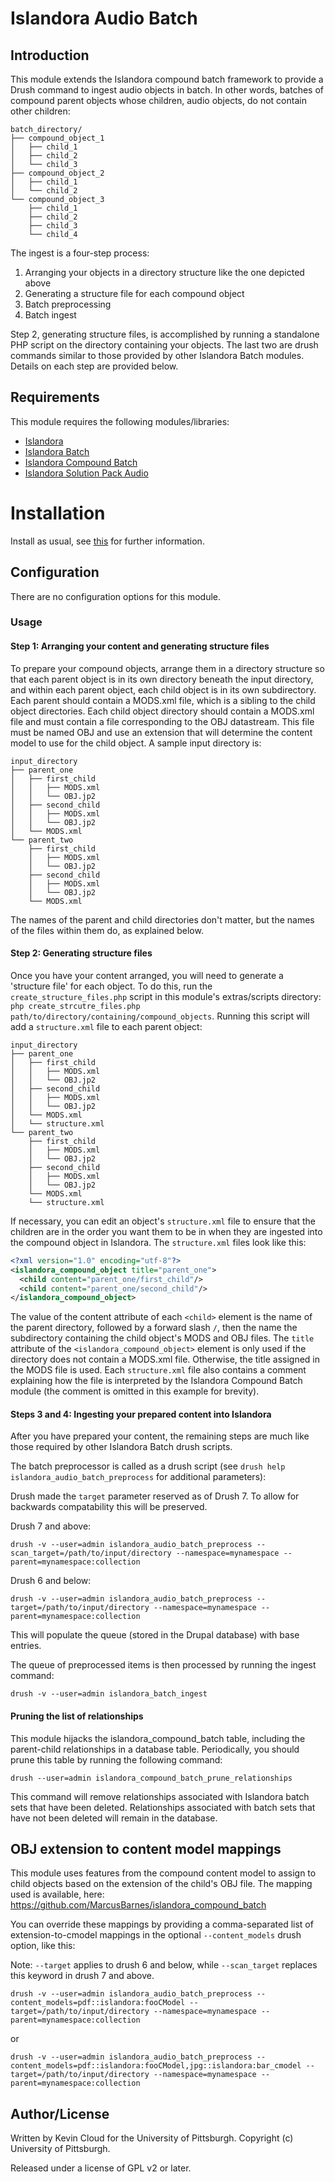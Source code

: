 # Islandora Audio Batch

## Introduction

This module extends the Islandora compound batch framework to provide a Drush command to ingest audio objects in batch. In other words, batches of compound parent objects whose children, audio objects, do not contain other children:

```
batch_directory/
├── compound_object_1
│   ├── child_1
│   ├── child_2
│   └── child_3
├── compound_object_2
│   ├── child_1
│   └── child_2
└── compound_object_3
    ├── child_1
    ├── child_2
    ├── child_3
    └── child_4
```

The ingest is a four-step process:

1. Arranging your objects in a directory structure like the one depicted above
2. Generating a structure file for each compound object
3. Batch preprocessing
4. Batch ingest

Step 2, generating structure files, is accomplished by running a standalone PHP script on the directory containing your objects. The last two are drush commands similar to those provided by other Islandora Batch modules. Details on each step are provided below.

## Requirements

This module requires the following modules/libraries:

* [Islandora](https://github.com/islandora/islandora)
* [Islandora Batch](https://github.com/Islandora/islandora_batch)
* [Islandora Compound Batch](https://github.com/Islandora/islandora_compound_batch)
* [Islandora Solution Pack Audio](https://github.com/Islandora/islandora_solution_pack_audio)

# Installation

Install as usual, see [this](https://drupal.org/documentation/install/modules-themes/modules-7) for further information.

## Configuration

There are no configuration options for this module.

### Usage

#### Step 1: Arranging your content and generating structure files

To prepare your compound objects, arrange them in a directory structure so that each parent object is in its own directory beneath the input directory, and within each parent object, each child object is in its own subdirectory. Each parent should contain a MODS.xml file, which is a sibling to the child object directories. Each child object directory should contain a MODS.xml file and must contain a file corresponding to the OBJ datastream. This file must be named OBJ and use an extension that will determine the content model to use for the child object. A sample input directory is:

```
input_directory
├── parent_one
│   ├── first_child
│   │   ├── MODS.xml
│   │   └── OBJ.jp2
│   ├── second_child
│   │   ├── MODS.xml
│   │   └── OBJ.jp2
│   └── MODS.xml
└── parent_two
    ├── first_child
    │   ├── MODS.xml
    │   └── OBJ.jp2
    ├── second_child
    │   ├── MODS.xml
    │   └── OBJ.jp2
    └── MODS.xml
```
The names of the parent and child directories don't matter, but the names of the files within them do, as explained below.

#### Step 2: Generating structure files

Once you have your content arranged, you will need to generate a 'structure file' for each object. To do this, run the `create_structure_files.php` script in this module's extras/scripts directory: `php create_strcutre_files.php path/to/directory/containing/compound_objects`. Running this script will add a `structure.xml` file to each parent object:

```
input_directory
├── parent_one
│   ├── first_child
│   │   ├── MODS.xml
│   │   └── OBJ.jp2
│   ├── second_child
│   │   ├── MODS.xml
│   │   └── OBJ.jp2
│   └── MODS.xml
│   └── structure.xml
└── parent_two
    ├── first_child
    │   ├── MODS.xml
    │   └── OBJ.jp2
    ├── second_child
    │   ├── MODS.xml
    │   └── OBJ.jp2
    └── MODS.xml
    └── structure.xml
```

If necessary, you can edit an object's `structure.xml` file to ensure that the children are in the order you want them to be in when they are ingested into the compound object in Islandora. The `structure.xml` files look like this:

```xml
<?xml version="1.0" encoding="utf-8"?>
<islandora_compound_object title="parent_one">
  <child content="parent_one/first_child"/>
  <child content="parent_one/second_child"/>
</islandora_compound_object>
```

The value of the content attribute of each `<child>` element is the name of the parent directory, followed by a forward slash `/`, then the name the subdirectory containing the child object's MODS and OBJ files. The `title` attribute of the `<islandora_compound_object>` element is only used if the directory does not contain a MODS.xml file. Otherwise, the title assigned in the MODS file is used.  Each `structure.xml` file also contains a comment explaining how the file is interpreted by the Islandora Compound Batch module (the comment is omitted in this example for brevity).

#### Steps 3 and 4: Ingesting your prepared content into Islandora

After you have prepared your content, the remaining steps are much like those required by other Islandora Batch drush scripts.

The batch preprocessor is called as a drush script (see `drush help islandora_audio_batch_preprocess` for additional parameters):

Drush made the `target` parameter reserved as of Drush 7. To allow for backwards compatability this will be preserved.

Drush 7 and above:

`drush -v --user=admin islandora_audio_batch_preprocess --scan_target=/path/to/input/directory --namespace=mynamespace --parent=mynamespace:collection`

Drush 6 and below:

`drush -v --user=admin islandora_audio_batch_preprocess --target=/path/to/input/directory --namespace=mynamespace --parent=mynamespace:collection`

This will populate the queue (stored in the Drupal database) with base entries.

The queue of preprocessed items is then processed by running the ingest command:

`drush -v --user=admin islandora_batch_ingest`

#### Pruning the list of relationships

This module hijacks the islandora_compound_batch table, including the parent-child relationships in a database table. Periodically, you should prune this table by running the following command:

`drush --user=admin islandora_compound_batch_prune_relationships`

This command will remove relationships associated with Islandora batch sets that have been deleted. Relationships associated with batch sets that have not been deleted will remain in the database.

## OBJ extension to content model mappings

This module uses features from the compound content model to assign to child objects based on the extension of the child's OBJ file. The mapping used is available, here: https://github.com/MarcusBarnes/islandora_compound_batch

You can override these mappings by providing a comma-separated list of extension-to-cmodel mappings in the optional `--content_models` drush option, like this:

Note:  `--target` applies to drush 6 and below, while `--scan_target` replaces this keyword in drush 7 and above.

`drush -v --user=admin islandora_audio_batch_preprocess --content_models=pdf::islandora:fooCModel --target=/path/to/input/directory --namespace=mynamespace --parent=mynamespace:collection`

or

`drush -v --user=admin islandora_audio_batch_preprocess --content_models=pdf::islandora:fooCModel,jpg::islandora:bar_cmodel --target=/path/to/input/directory --namespace=mynamespace --parent=mynamespace:collection`

## Author/License

Written by Kevin Cloud for the University of Pittsburgh. Copyright (c) University of Pittsburgh.

Released under a license of GPL v2 or later.